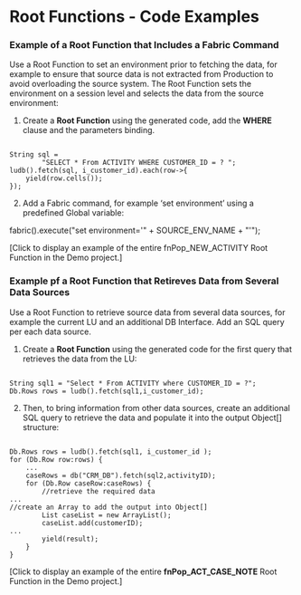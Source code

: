 # Root Functions - Code Examples

### Example of a Root Function that Includes a Fabric Command
Use a Root Function to set an environment prior to fetching the data, for example to ensure that source data is not extracted from Production to avoid overloading the source system. The Root Function sets the environment on a session level and selects the data from the source environment:
1.	Create a **Root Function** using the generated code, add the **WHERE** clause and the parameters binding.
 
 <pre><code>
String sql =
		"SELECT * From ACTIVITY WHERE CUSTOMER_ID = ? ";
ludb().fetch(sql, i_customer_id).each(row->{
	yield(row.cells());
});
</code></pre>

2.	Add a Fabric command, for example ‘set environment’ using a predefined Global variable:

fabric().execute("set environment='" + SOURCE_ENV_NAME + "'");

[Click to display an example of the entire fnPop_NEW_ACTIVITY Root Function in the Demo project.]  

### Example pf a Root Function that Retireves Data from Several Data Sources
Use a Root Function to retrieve source data from several data sources, for example the current LU and an additional DB Interface. Add an SQL query per each data source.  
1.	Create a **Root Function** using the generated code for the first query that retrieves the data from the LU:

<pre><code>
String sql1 = "Select * From ACTIVITY where CUSTOMER_ID = ?";
Db.Rows rows = ludb().fetch(sql1,i_customer_id);
</code></pre>

2.	Then, to bring information from other data sources, create an additional SQL query to retrieve the data and populate it into the output Object[] structure:

<pre><code>
Db.Rows rows = ludb().fetch(sql1, i_customer_id );
for (Db.Row row:rows) {
	...
	caseRows = db("CRM_DB").fetch(sql2,activityID);	
	for (Db.Row caseRow:caseRows) {
		//retrieve the required data
...
//create an Array to add the output into Object[]
		List<String> caseList = new ArrayList<String>();
		caseList.add(customerID);
...
		yield(result);
	}
}
</code></pre>

[Click to display an example of the entire **fnPop_ACT_CASE_NOTE** Root Function in the Demo project.]  

